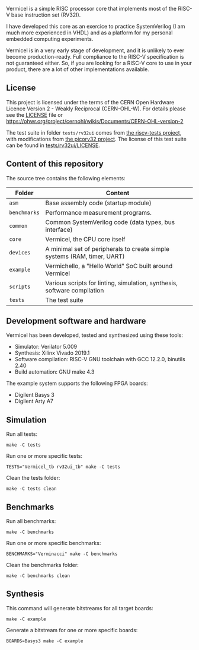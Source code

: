 
Vermicel is a simple RISC processor core that implements most of the RISC-V base instruction set (RV32I).

I have developed this core as an exercice to practice SystemVerilog (I am much more experienced in VHDL)
and as a platform for my personal embedded computing experiments.

Vermicel is in a very early stage of development, and it is unlikely to ever become production-ready.
Full compliance to the RISC-V specification is not guaranteed either.
So, if you are looking for a RISC-V core to use in your product, there are a lot of other implementations available.

License
-------

This project is licensed under the terms of the CERN Open Hardware Licence Version 2 - Weakly Reciprocal (CERN-OHL-W).
For details please see the [LICENSE](./LICENSE) file or https://ohwr.org/project/cernohl/wikis/Documents/CERN-OHL-version-2

The test suite in folder `tests/rv32ui` comes from [the riscv-tests project](https://github.com/riscv-software-src/riscv-tests),
with modifications from [the picorv32 project](https://github.com/YosysHQ/picorv32).
The license of this test suite can be found in [tests/rv32ui/LICENSE](./tests/rv32ui/LICENSE).

Content of this repository
--------------------------

The source tree contains the following elements:

Folder       | Content
-------------|--------
`asm`        | Base assembly code (startup module)
`benchmarks` | Performance measurement programs.
`common`     | Common SystemVerilog code (data types, bus interface)
`core`       | Vermicel, the CPU core itself
`devices`    | A minimal set of peripherals to create simple systems (RAM, timer, UART)
`example`    | Vermichello, a "Hello World" SoC built around Vermicel
`scripts`    | Various scripts for linting, simulation, synthesis, software compilation
`tests`      | The test suite

Development software and hardware
---------------------------------

Vermicel has been developed, tested and synthesized using these tools:

* Simulator: Verilator 5.009
* Synthesis: Xilinx Vivado 2019.1
* Software compilation: RISC-V GNU toolchain with GCC 12.2.0, binutils 2.40
* Build automation: GNU make 4.3

The example system supports the following FPGA boards:

* Digilent Basys 3
* Digilent Arty A7

Simulation
----------

Run all tests:

```
make -C tests
```

Run one or more specific tests:

```
TESTS="Vermicel_tb rv32ui_tb" make -C tests
```

Clean the tests folder:

```
make -C tests clean

```

Benchmarks
----------

Run all benchmarks:

```
make -C benchmarks
```

Run one or more specific benchmarks:

```
BENCHMARKS="Verminacci" make -C benchmarks
```

Clean the benchmarks folder:

```
make -C benchmarks clean

```

Synthesis
---------

This command will generate bitstreams for all target boards:

```
make -C example
```

Generate a bitstream for one or more specific boards:

```
BOARDS=Basys3 make -C example
```
